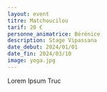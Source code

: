 ```yaml
---
layout: event
titre: Matchoucilou
tarif: 20 €
personne_animatrice: Bérénice
description: Stage Vipassana
date_debut: 2024/01/01
date_fin: 2024/03/10
image: yoga.jpg
---
```


Lorem Ipsum Truc

